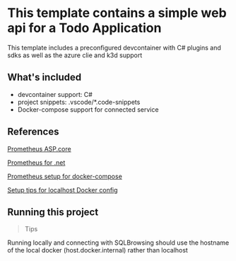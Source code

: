 # This template contains a simple web api for a Todo Application

This template includes a preconfigured devcontainer with C# plugins and sdks as well as the azure clie and k3d support

## What's included

- devcontainer support: C#
- project snippets: .vscode/*.code-snippets
- Docker-compose support for connected service

## References

[Prometheus ASP.core](https://www.nuget.org/packages/prometheus-net.AspNetCore/8.0.0-pre-230119065217-312c2e9)

[Prometheus for .net](https://www.nuget.org/packages/prometheus-net/8.0.0-pre-230119065217-312c2e9)

[Prometheus setup for docker-compose](https://github.com/vegasbrianc/prometheus)

[Setup tips for localhost Docker config](https://stackoverflow.com/questions/24319662/from-inside-of-a-docker-container-how-do-i-connect-to-the-localhost-of-the-mach)

## Running this project

> Tips

Running locally and connecting with SQLBrowsing should use the hostname of the local docker (host.docker.internal) rather than localhost
